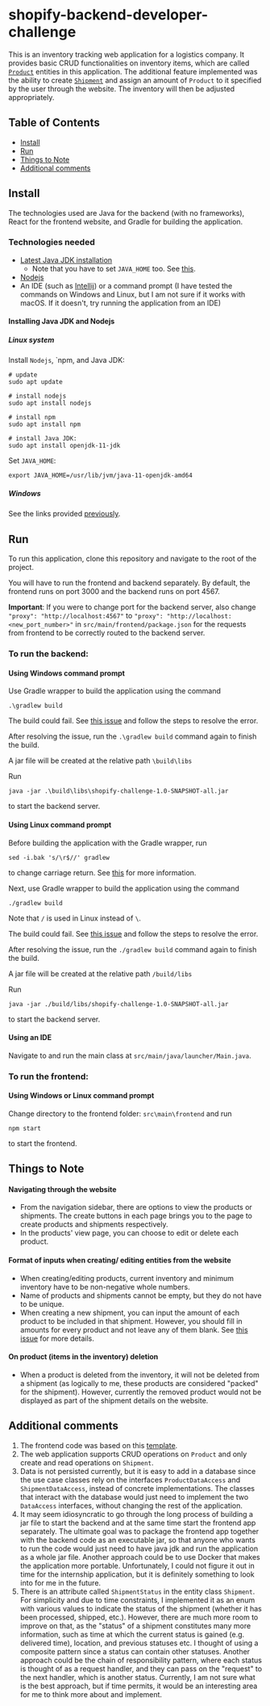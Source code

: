 # shopify-backend-developer-challenge

This is an inventory tracking web application for a logistics company. 
It provides basic CRUD functionalities on inventory items, which are called [`Product`](https://github.com/valyippee/shopify-challenge/blob/main/src/main/java/entity/Product.java)
entities in this application.
The additional feature implemented was the ability to create [`Shipment`](https://github.com/valyippee/shopify-challenge/blob/main/src/main/java/entity/Shipment.java) 
and assign an amount of `Product` to it specified by the user through the website. The inventory will then be adjusted appropriately. 

## Table of Contents
- [Install](#install)
- [Run](#run)
- [Things to Note](#things-to-note)
- [Additional comments](#additional-comments)

## Install
The technologies used are Java for the backend (with no frameworks), React for the frontend website, and Gradle for building the application.

### Technologies needed
- [Latest Java JDK installation](https://www.oracle.com/java/technologies/downloads/#jdk17-linux)
  - Note that you have to set `JAVA_HOME` too. See [this](https://docs.oracle.com/cd/E19509-01/820-3208/inst_cli_jdk_javahome_t/).
- [Nodejs](https://nodejs.org/en/download/)
- An IDE (such as [Intellij](https://www.jetbrains.com/idea/download/#section=windows)) or a command prompt (I have tested the commands on Windows and Linux, but I am not sure if it works with macOS. If it doesn't, try running the application from an IDE)

#### Installing Java JDK and Nodejs 

##### Linux system
Install `Nodejs`, `npm, and Java JDK:
```
# update
sudo apt update

# install nodejs
sudo apt install nodejs

# install npm
sudo apt install npm

# install Java JDK:
sudo apt install openjdk-11-jdk
```

Set `JAVA_HOME`:
```
export JAVA_HOME=/usr/lib/jvm/java-11-openjdk-amd64
```

##### Windows

See the links provided [previously](#technologies-needed).

## Run
To run this application, clone this repository and navigate to the root of the project. 

You will have to run the frontend and backend separately. By default, the frontend runs on port 3000 and the backend runs on port 4567.

**Important**: If you were to change port for the backend server, also change `"proxy": "http://localhost:4567"` to `"proxy": "http://localhost:<new_port_number>"`
in `src/main/frontend/package.json` for the requests from frontend to be correctly routed to the backend server.

### To run the backend:

#### Using Windows command prompt

Use Gradle wrapper to build the application using the command

```
.\gradlew build
```

The build could fail. See [this issue](https://github.com/valyippee/shopify-challenge/issues/6) and follow the steps to resolve the error.

After resolving the issue, run the `.\gradlew build` command again to finish the build.

A jar file will be created at the relative path `\build\libs`

Run 
```
java -jar .\build\libs\shopify-challenge-1.0-SNAPSHOT-all.jar
``` 
to start the backend server.

#### Using Linux command prompt

Before building the application with the Gradle wrapper, run
```
sed -i.bak 's/\r$//' gradlew
```
to change carriage return. See [this](https://stackoverflow.com/a/58002557/15751775) for more information.

Next, use Gradle wrapper to build the application using the command

```
./gradlew build
```

Note that `/` is used in Linux instead of ` \ `.  

The build could fail. See [this issue](https://github.com/valyippee/shopify-challenge/issues/6) and follow the steps to resolve the error.

After resolving the issue, run the `./gradlew build` command again to finish the build.

A jar file will be created at the relative path `/build/libs`

Run 
```
java -jar ./build/libs/shopify-challenge-1.0-SNAPSHOT-all.jar
``` 
to start the backend server.

#### Using an IDE
Navigate to and run the main class at `src/main/java/launcher/Main.java`.

### To run the frontend:

#### Using Windows or Linux command prompt

Change directory to the frontend folder: `src\main\frontend` and run 
```
npm start
```
to start the frontend.

## Things to Note
#### Navigating through the website
- From the navigation sidebar, there are options to view the products or shipments. The create buttons in each page brings you to the page to create products and shipments respectively. 
- In the products' view page, you can choose to edit or delete each product.

#### Format of inputs when creating/ editing entities from the website
- When creating/editing products, current inventory and minimum inventory have to be non-negative whole numbers.
- Name of products and shipments cannot be empty, but they do not have to be unique.
- When creating a new shipment, you can input the amount of each product to be included in that shipment. However, you should fill in amounts for every product and not leave any of them blank. See [this issue](https://github.com/valyippee/shopify-challenge/issues/8) for more details.

#### On product (items in the inventory) deletion
- When a product is deleted from the inventory, it will not be deleted from a shipment 
(as logically to me, these products are considered "packed" for the shipment). However, currently the removed product would not be displayed as part of the shipment details on the website.

## Additional comments
1. The frontend code was based on this [template](https://www.bootstrapdash.com/product/star-admin-react-free/).
2. The web application supports CRUD operations on `Product` and only create and read operations on `Shipment`.
3. Data is not persisted currently, but it is easy to add in a database since the use case classes rely on the interfaces
`ProductDataAccess` and `ShipmentDataAccess`, instead of concrete implementations. The classes that interact with the database would just need to
implement the two `DataAccess` interfaces, without changing the rest of the application.
4. It may seem idiosyncratic to go through the long process of building a jar file to start the backend and at the same time start the frontend app separately. 
The ultimate goal was to package the frontend app together with the backend code as an executable jar, so that anyone who wants to run the code would just need to have 
java jdk and run the application as a whole jar file. Another approach could be to use Docker that makes the application more portable. Unfortunately, I could not figure it out in time for the internship application, but it is definitely something to look into for me in the future.
5. There is an attribute called `ShipmentStatus` in the entity class `Shipment`. For simplicity and due to time constraints, 
I implemented it as an enum with various values to indicate the status of the shipment (whether it has been processed, shipped, etc.). 
However, there are much more room to improve on that, as the "status" of a shipment constitutes many more information, such as time at which the current status is gained (e.g. delivered time), location, and previous statuses etc. I thought of using a composite pattern since a status can contain other statuses. Another approach could be the chain of responsibility pattern, where each status is thought of as a request handler, and they can pass on the "request" to the next handler, which is another status. Currently, I am not sure what is the best approach, but if time permits, it would be an interesting area for me to think more about and implement.


